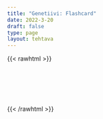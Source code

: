 ```yaml
---
title: "Genetiivi: Flashcard"
date: 2022-3-20
draft: false
type: page
layout: tehtava
---
```


{{< rawhtml >}}
<div id="tehtava" class="grid grid-cols-2">
 <div><ul id="terms"> </ul></div>
 <div><ul id="defs"> </ul></div>
</div>

<script>
    //Execute a JavaScript immediately after a page has been loaded
window.onload = function() {

  //Data for terms and definitions. This can be stored in a separate .js file, in a JSON file or here in the main file
  var data = {
    terms: [{
        index: 0, text: "Koira"
      }, {
        index: 1, text: "Gorilla"
      }, {
        index: 2, text: "Riisi"
      }, {
        index: 3, text: "Metsuri"
      }, {
        index: 4, text: "Papu"
      }, {
        index: 5, text: "Koivu"
      },

    ],
    definitions: [{
        index: 0, text: "Dog"
      }, {
        index: 1, text: "Gorilla"
      }, {
        index: 2, text: "Rice"
      }, {
        index: 3, text: "Lumberjack"
      }, {
        index: 4, text: "Bean"
      }, {
        index: 5, text: "Birch"
      },

    ],
    //this creates matches for indexes. This is a sort of an Answer Sheet
    pairs: {
      0: 0,
      1: 1,
      2: 2,
      3: 3,
      4: 4,
      5: 5,
    }
  };

  var selectedTerm = null, //to make sure none is selected onload
    selectedDef = null,
    termsContainer = document.querySelector("#terms"), //list of terms
    defsContainer = document.querySelector("#defs"); //list of definitions

  //This function takes two arguments, that is one term and one def to compare if they match. It returns True or False after compairing values of the "pairs" object property.     
  function isMatch(termIndex, defIndex) {
    return data.pairs[termIndex] === defIndex;
  }

  //This function adds HTML elements and content to the specified container (UL).
  function createListHTML(list, container) {
    container.innerHTML = ""; //first, clean up any existing LI elements
    for (var i = 0; i < 6; i++) {
      container.innerHTML = container.innerHTML + "<li data-index='" + list[i]["index"] + "'>" + "<span>" + list[i]["text"] + "</span>" + "</li>";
      //OR shorter version: container.innerHTML += "<li data-index='" + list[i]["index"] + "'>" + list[i]["text"] + "</li>";
    }
  }

  createListHTML(data.terms, termsContainer);
  createListHTML(data.definitions, defsContainer);

  //listen for a "click" event on a list of Terms and store the clicked object in the target object
  termsContainer.addEventListener("click", function(e) {
    var target = e.target.parentNode;
    if (target.className === "score")
      return;
    var termIndex = Number(target.getAttribute("data-index"));
    //warunek na to, że tylko jedno LI może być zaznaczone  
    if (selectedTerm !== null && selectedTerm !== termIndex) {
      termsContainer.querySelector("li[data-index='" + selectedTerm + "']").removeAttribute("data-selected");
    }

    //kasowanie odznaczenia  
    if (target.hasAttribute("data-selected")) {
      target.removeAttribute("data-selected");
      selectedTerm = null;
    }
    //zaznaczanie na klikniecie    	
    else {
      target.setAttribute("data-selected", true);
      selectedTerm = termIndex;
    }

    if (selectedTerm !== null && selectedDef !== null) {
      var term = document.querySelector("#terms [data-index='" + selectedTerm + "']");
      var def = document.querySelector("#defs [data-index='" + selectedDef + "']");
      if (isMatch(selectedTerm, selectedDef)) {
        term.className = "score";
        def.className = "score";
      }

      selectedTerm = null;
      selectedDef = null;
      term.removeAttribute("data-selected");
      def.removeAttribute("data-selected");

    }
  })

  defsContainer.addEventListener("click", function(e) {
    var target = e.target.parentNode;
    if (target.className === "score")
      return;
    var defIndex = Number(target.getAttribute("data-index"));

    if (selectedDef !== null && selectedDef !== defIndex) {
      defsContainer.querySelector("li[data-index='" + selectedDef + "']").removeAttribute("data-selected");
    }

    if (target.hasAttribute("data-selected"))
      target.removeAttribute("data-selected");
    else
      target.setAttribute("data-selected", true);
    selectedDef = Number(target.getAttribute("data-index"));
    if (selectedTerm !== null && selectedDef !== null) {
      //var term = document.querySelector("#terms [data-index='"+selectedTerm+"']");
      var term = termsContainer.querySelector("[data-index='" + selectedTerm + "']");
      //var def = document.querySelector("#defs [data-index='"+selectedDef+"']");
      var def = defsContainer.querySelector("[data-index='" + selectedDef + "']");
      if (isMatch(selectedTerm, selectedDef)) {

        term.className = "score";
        def.className = "score";
      }
      selectedTerm = null; //odznacz kliknięcie
      selectedDef = null; //odznacz kliknięcie  
      term.removeAttribute("data-selected");
      def.removeAttribute("data-selected");
    }
  })

  function reset() {
    var resetTerms = termsContainer.querySelectorAll("li");
    var resetDefs = defsContainer.querySelectorAll("li");
    for (var i = 0; i < resetTerms.length; i++) {
      resetTerms[i].removeAttribute("class", "score");
      resetTerms[i].removeAttribute("data-selected");
    }
    for (i = 0; i < resetDefs.length; i++) {
      resetDefs[i].removeAttribute("class", "score");
      resetDefs[i].removeAttribute("data-selected");
    }

    selectedTerm = null;
    selectedDef = null;
  }

  function shuffle() {
    randomSort(data.terms)
    randomSort(data.definitions)
    createListHTML(data.terms, termsContainer)
    createListHTML(data.definitions, defsContainer)
  }

  function randomSort(array) {
    var currentIndex = array.length,
      temporaryValue, randomIndex;

    // While there remain elements to shuffle...
    while (currentIndex !== 0) {

      // Pick a remaining element...
      randomIndex = Math.floor(Math.random() * currentIndex);
      currentIndex -= 1;

      // And swap it with the current element. SWAP
      temporaryValue = array[currentIndex];
      array[currentIndex] = array[randomIndex];
      array[randomIndex] = temporaryValue;
    }

    return array;
  }

  shuffle();
  document.querySelector("button").addEventListener("click", function() {
    reset();
    termsContainer.setAttribute("class", "fadeOut");
    defsContainer.setAttribute("class", "fadeOut");
    setTimeout(function() {
        shuffle();
        termsContainer.removeAttribute("class", "fadeOut");
        defsContainer.removeAttribute("class", "fadeOut");
      }, 450)
      //shuffle();

  });

}
</script>

<style>
div#tehtava {
  overflow: hidden;
}

div#tehtava ul {
  list-style: none;
  width: 240px;
  font-size: 0.75em;
  padding: 10px;
}

div#tehtava ul#terms {
  display: flex;
  flex-direction: column;
}

div#tehtava ul#defs {
  display: flex;
  flex-direction: column;
}

div#tehtava ul#terms li {
  background: #808080;
  color: #ffffff;
}

div#tehtava ul#defs li {
  color: #808080
}

div#tehtava li {
  float: left;
  height: 4em;
  width: 17em;
  margin: 10px;
  background: white;
  text-align: center;
  cursor: pointer;
  transition: all .2s ease-out;
  border-radius: 0;
  -webkit-box-shadow: 0 5px 10px 2px rgba(0, 0, 0, 1);
  box-shadow: 0 5px 10px 2px rgba(0, 0, 0, 1);
}

div#tehtava li:hover {
  transform: scale(1.05, 1.05);
  -webkit-box-shadow: 0 2px 10px 0 rgba(0, 0, 0, 1);
  box-shadow: 0 2px 10px 0 rgba(0, 0, 0, 1);
}

div#tehtava li[data-selected] {
  transform: scale(1.05, 1.05);
  box-shadow: 0 1px 3px 0px rgba(0, 0, 0, 0.75);
  outline: 4px solid #00A0DF;
}

div#tehtava div#counter {
  position: absolute;
  left: 100px;
  margin: 1rem;
  font-size: 3em;
  display: none;
}

div#tehtava ul li span {
  width: 100%;
  height: 100%;
  display: block;
  vertical-align: middle;
  text-align: center;
  padding: 10px;
  transform: none;
  transition: opacity 0.2s ease-out;
}

div#tehtava span:hover {
  transform: none;
}

div#tehtava button {
  position: absolute;
  padding: 0;
  margin: 0;
  width: 100px;
  height: 30px;
  left: 640px;
  bottom: 0px;
  font-weight: bold;
  transition: background-color 0.3s ease-out;
  background-color: #00A0DF;
  border-radius: 3px;
  border: none;
  color: #fff;
  -webkit-box-shadow: 0 5px 5px 0 rgba(0, 0, 0, 1);
  box-shadow: 0 5px 5px 0 rgba(0, 0, 0, 1);
}

div#tehtava button:hover {
  background-color: #30BCF3;
  cursor: pointer;
}

div#tehtava button:active {
  box-shadow: none;
  outline: none;
  transform: scale(0.95, 0.95);
}

div#tehtava button:focus {
  outline: none;
}

.score {
  background: none!important;
  box-shadow: none;
  color: #fff!important;
  background: #00A0DF!important;
  border-radius: 15px;
  order: 1;
}

.score:hover {
  cursor: default;
  transform: none;
  box-shadow: none;
}

.fadeOut li span {
  transition: opacity 0.25s ease-out;
  opacity: 0;
}

.fadeOut li {
  transition: transform .5s ease-out;
  transform: rotateX(360deg);
}
</style>

{{< /rawhtml >}}